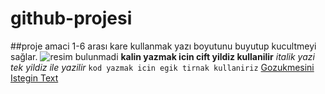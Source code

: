 # github-projesi
##proje amaci 1-6 arası kare kullanmak yazı boyutunu buyutup kucultmeyi sağlar.
![resim bulunmadi](http://gokhanyavas.com/wp-content/uploads/2017/01/git-gokhanyavas-600x338.jpg)
**kalin yazmak icin cift yildiz kullanilir**
*italik yazi tek yildiz ile yazilir*
`kod yazmak icin egik tirnak kullaniriz`
[Gozukmesini Istegin Text](http://gokhanyavas.com)
